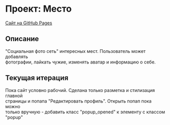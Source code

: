 # Проект: Место

[Сайт на GitHub Pages](https://gvozdenkov.github.io/mesto-project/)

## Описание

"Социальная фото сеть" интересных мест. Пользователь может добавлять  
фотографии, лайкать чужие, изменять аватар и информацию о себе.

## Текущая итерация

Пока сайт условно рабочий. Сделана только разметка и стилизация главной  
страницы и попапа "Редактировать профиль". Открыть попап пока можно  
только вручную - добавить класс "popup_opened" к элементу с классом "popup"
